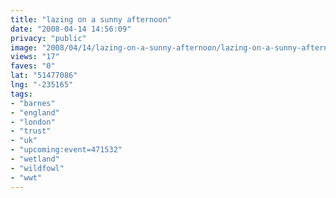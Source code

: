```yaml
---
title: "lazing on a sunny afternoon"
date: "2008-04-14 14:56:09"
privacy: "public"
image: "2008/04/14/lazing-on-a-sunny-afternoon/lazing-on-a-sunny-afternoon.jpg"
views: "17"
faves: "0"
lat: "51477086"
lng: "-235165"
tags:
- "barnes"
- "england"
- "london"
- "trust"
- "uk"
- "upcoming:event=471532"
- "wetland"
- "wildfowl"
- "wwt"
---
```


